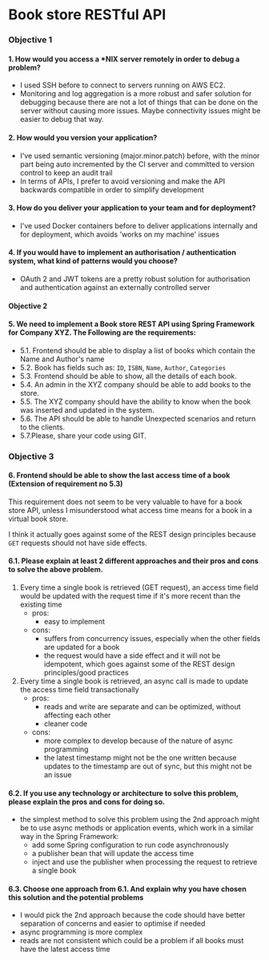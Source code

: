 # Book store RESTful API

### Objective 1

#### 1. How would you access a *NIX server remotely in order to debug a problem?
- I used SSH before to connect to servers running on AWS EC2. 
- Monitoring and log aggregation is a more robust and safer solution 
for debugging because there are not a lot of things that can be done 
on the server without causing more issues. Maybe connectivity issues 
might be easier to debug that way.
     
#### 2. How would you version your application?
- I've used semantic versioning (major.minor.patch) before, with the minor
part being auto incremented by the CI server and committed to version control
to keep an audit trail
- In terms of APIs, I prefer to avoid versioning and make the API backwards
compatible in order to simplify development
     
#### 3. How do you deliver your application to your team and for deployment?
- I've used Docker containers before to deliver applications internally and 
for deployment, which avoids 'works on my machine' issues

#### 4. If you would have to implement an authorisation / authentication system, what kind of patterns would you choose?
- OAuth 2 and JWT tokens are a pretty robust solution for authorisation and 
authentication against an externally controlled server


#### Objective 2

#### 5. We need to implement a Book store REST API using Spring Framework for Company XYZ. The Following are the requirements: 

- 5.1. Frontend should be able to display a list of books which contain the 
Name and Author's name
- 5.2. Book has fields such as: `ID`, `ISBN`, `Name`, `Author`, `Categories`
- 5.3. Frontend should be able to show, all the details of each book.
- 5.4. An admin in the XYZ company should be able to add books to the store.
- 5.5. The XYZ company should have the ability to know when the book was inserted 
and updated in the system.
- 5.6. The API should be able to handle Unexpected scenarios and return to the clients.
- 5.7.Please, share your code using GIT.


### Objective 3

#### 6. Frontend should be able to show the last access time of a book (Extension of requirement no 5.3)
This requirement does not seem to be very valuable to have for a book store API, 
unless I misunderstood what access time means for a book in a virtual book store.

I think it actually goes against some of the REST design principles because `GET`
requests should not have side effects.

#### 6.1. Please explain at least 2 different approaches and their pros and cons to solve the above problem.
1. Every time a single book is retrieved (GET request), an access time field would 
be updated with the request time if it's more recent than the existing time
    - pros:
        - easy to implement
    - cons:
        - suffers from concurrency issues, especially when the other fields 
        are updated for a book
        - the request would have a side effect and it will not be idempotent,
        which goes against some of the REST design principles/good practices
2. Every time a single book is retrieved, an async call is made to update the access
time field transactionally
    - pros:
        - reads and write are separate and can be optimized, without affecting 
        each other
        - cleaner code
    - cons:
        - more complex to develop because of the nature of async programming
        - the latest timestamp might not be the one written because updates to
        the timestamp are out of sync, but this might not be an issue

#### 6.2. If you use any technology or architecture to solve this problem, please explain the pros and cons for doing so.
- the simplest method to solve this problem using the 2nd approach might be 
to use async methods or application events, which work in a similar way 
in the Spring Framework:
    - add some Spring configuration to run code asynchronously
    - a publisher bean that will update the access time
    - inject and use the publisher when processing the request to retrieve a
    single book

#### 6.3. Choose one approach from 6.1. And explain why you have chosen this solution and the potential problems
- I would pick the 2nd approach because the code should have better separation
of concerns and easier to optimise if needed
- async programming is more complex
- reads are not consistent which could be a problem if all books must have 
the latest access time